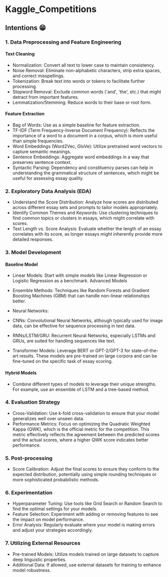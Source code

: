# Kaggle_Competitions

## Intentions 😁

### 1. Data Preprocessing and Feature Engineering
#### Text Cleaning
* Normalization: Convert all text to lower case to maintain consistency.
* Noise Removal: Eliminate non-alphabetic characters, strip extra spaces, and correct misspellings.
* Tokenization: Break text into words or tokens to facilitate further processing.
* Stopword Removal: Exclude common words ('and', 'the', etc.) that might detract from important features.
* Lemmatization/Stemming: Reduce words to their base or root form.
#### Feature Extraction
* Bag of Words: Use as a simple baseline for feature extraction.
* TF-IDF (Term Frequency-Inverse Document Frequency): Reflects the importance of a word to a document in a corpus, which is more useful than simple frequencies.
* Word Embeddings (Word2Vec, GloVe): Utilize pretrained word vectors to capture semantic meanings.
* Sentence Embeddings: Aggregate word embeddings in a way that preserves sentence context.
* Syntactic Parsing: Dependency and constituency parses can help in understanding the grammatical structure of sentences, which might be useful for assessing essay quality.

###  2. Exploratory Data Analysis (EDA)

* Understand the Score Distribution: Analyze how scores are distributed across different essay sets and prompts to tailor models appropriately.
* Identify Common Themes and Keywords: Use clustering techniques to find common topics or clusters in essays, which might correlate with scores.
* Text Length vs. Score Analysis: Evaluate whether the length of an essay correlates with its score, as longer essays might inherently provide more detailed responses.

###  3. Model Development

#### Baseline Model
* Linear Models: Start with simple models like Linear Regression or Logistic Regression as a benchmark.
Advanced Models

* Ensemble Methods: Techniques like Random Forests and Gradient Boosting Machines (GBM) that can handle non-linear relationships better.
* Neural Networks:
* CNNs: Convolutional Neural Networks, although typically used for image data, can be effective for sequence processing in text data.
* RNNs/LSTM/GRU: Recurrent Neural Networks, especially LSTMs and GRUs, are suited for handling sequences like text.
* Transformer Models: Leverage BERT or GPT-2/GPT-3 for state-of-the-art results. These models are pre-trained on large corpora and can be fine-tuned on the specific task of essay scoring.

#### Hybrid Models

* Combine different types of models to leverage their unique strengths. For example, use an ensemble of LSTM and a tree-based method.
### 4. Evaluation Strategy

* Cross-Validation: Use k-fold cross-validation to ensure that your model generalizes well over unseen data.
* Performance Metrics: Focus on optimizing the Quadratic Weighted Kappa (QWK), which is the official metric for the competition. This metric effectively reflects the agreement between the predicted scores and the actual scores, where a higher QWK score indicates better performance.

### 5. Post-processing

* Score Calibration: Adjust the final scores to ensure they conform to the expected distribution, potentially using simple rounding techniques or more sophisticated probabilistic methods.

###  6. Experimentation
* Hyperparameter Tuning: Use tools like Grid Search or Random Search to find the optimal settings for your models.
* Feature Selection: Experiment with adding or removing features to see the impact on model performance.
* Error Analysis: Regularly evaluate where your model is making errors and adjust your strategies accordingly.

### 7. Utilizing External Resources
* Pre-trained Models: Utilize models trained on large datasets to capture deep linguistic properties.
* Additional Data: If allowed, use external datasets for training to enhance model robustness.
